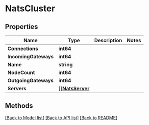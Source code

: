 # NatsCluster

## Properties

Name | Type | Description | Notes
------------ | ------------- | ------------- | -------------
**Connections** | **int64** |  | 
**IncomingGateways** | **int64** |  | 
**Name** | **string** |  | 
**NodeCount** | **int64** |  | 
**OutgoingGateways** | **int64** |  | 
**Servers** | [][**NatsServer**](NatsServer.md) |  | 

## Methods


[[Back to Model list]](../README.md#documentation-for-models) [[Back to API list]](../README.md#documentation-for-api-endpoints) [[Back to README]](../README.md)


